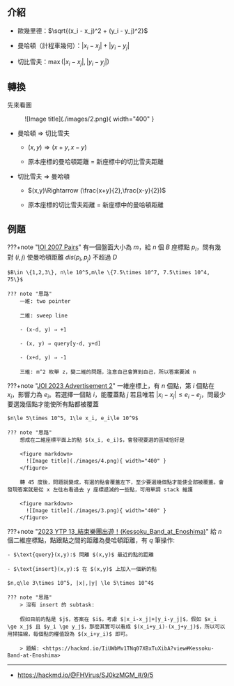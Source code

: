 ## 介紹

- 歐幾里德：$\sqrt{(x_i - x_j)^2 + (y_i - y_j)^2}$

- 曼哈頓（計程車幾何）：$|x_i - x_j| + |y_i - y_j|$

- 切比雪夫：$\max(|x_i - x_j|, |y_i - y_j|)$


## 轉換

先來看圖

<figure markdown>
  ![Image title](./images/2.png){ width="400" }
</figure>

- 曼哈頓 ⇒ 切比雪夫

	- $(x,y)\Rightarrow (x+y,x-y)$

	- 原本座標的曼哈頓距離 = 新座標中的切比雪夫距離

- 切比雪夫 ⇒ 曼哈頓

	- $(x,y)\Rightarrow (\frac{x+y}{2},\frac{x-y}{2})$

	- 原本座標的切比雪夫距離 = 新座標中的曼哈頓距離 

## 例題

???+note "[IOI 2007 Pairs](https://tioj.ck.tp.edu.tw/problems/1345)"
	有一個盤面大小為 $m$，給 $n$ 個 $B$ 座標點 $p_i$，問有幾對 $(i,j)$ 使曼哈頓距離 $dis(p_i,p_j)$ 不超過 $D$
	
	$B\in \{1,2,3\}, n\le 10^5,m\le \{7.5\times 10^7, 7.5\times 10^4, 75\}$
	
	??? note "思路"
		一維: two pointer
		
		二維: sweep line
		
		- (x-d, y) ⇒ +1
	
		- (x, y) ⇒ query[y-d, y+d]
	
		- (x+d, y) ⇒ -1
	
		三維: m^2 枚舉 z，變二維的問題，注意自己會算到自己，所以答案要減 n

???+note "[JOI 2023 Advertisement 2](https://loj.ac/p/3941)"
	一維座標上，有 $n$ 個點，第 $i$ 個點在 $x_i$，影響力為 $e_i$。若選擇一個點 $i$，能覆蓋點 $j$ 若且唯若 $|x_i-x_j| \le e_i - e_j$，問最少要選幾個點才能使所有點都被覆蓋
	
	$n\le 5\times 10^5, 1\le x_i, e_i\le 10^9$
	
	??? note "思路"
		想成在二維座標平面上的點 $(x_i, e_i)$，會發現要選的區域恰好是
		
		<figure markdown>
	      ![Image title](./images/4.png){ width="400" }
	    </figure>
	    
	    轉 45 度後，問題就變成，有選的點會覆蓋左下，至少要選幾個點才能使全部被覆蓋。會發現答案就是從 x 左往右看過去 y 座標遞減的一些點，可用單調 stack 維護
	    
	    <figure markdown>
	      ![Image title](./images/3.png){ width="400" }
	    </figure>

???+note "[2023 YTP 13_結束樂團出遊！(Kessoku_Band_at_Enoshima)](https://yozen0405.github.io/wiki/basic/brute_force/images/YTP2023FinalContest_S2_TW.pdf#page=33)"
	給 $n$ 個二維座標點，點跟點之間的距離為曼哈頓距離，有 $q$ 筆操作:
	
	- $\text{query}(x,y):$ 問離 $(x,y)$ 最近的點的距離
	
	- $\text{insert}(x,y):$ 在 $(x,y)$ 上加入一個新的點
	
	$n,q\le 3\times 10^5, |x|,|y| \le 5\times 10^4$
	
	??? note "思路"
		> 沒有 insert 的 subtask:
		
		假如目前的點是 $j$，答案在 $i$，考慮 $|x_i-x_j|+|y_i-y_j|$，假如 $x_i \ge x_j$ 且 $y_i \ge y_j$，那麼其實可以看成 $(x_i+y_i)-(x_j+y_j)$，所以可以用掃描線，每個點的權值設為 $(x_i+y_i)$ 即可。

		> 題解: <https://hackmd.io/IiUWbMv1TNq07XBxTuXibA?view#Kessoku-Band-at-Enoshima>

---

- <https://hackmd.io/@FHVirus/SJ0kzMGM_#/9/5>
